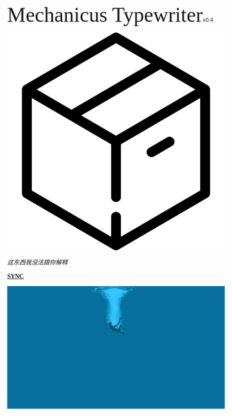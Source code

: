 <!-- _coverpage.md -->

<font size="7" face="Agency FB">Mechanicus Typewriter</font><small>v0.4</small>

![logo](_media/box.svg ':size=10%')

*这东西我没法跟你解释*

<font face="Agency FB"><strong>[SYNC](mainpage.md)</strong></font>

<!--背景图片 -->
![](_media/dive.jpg)
